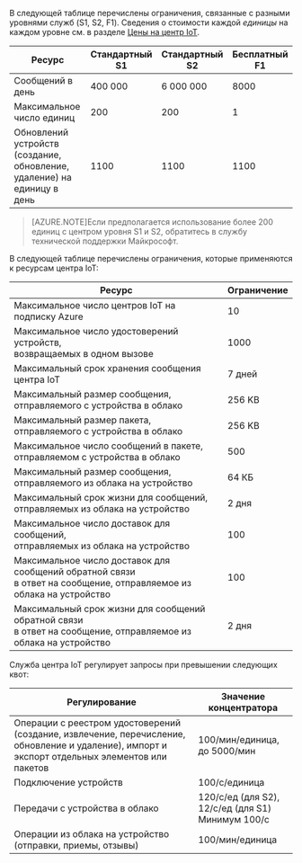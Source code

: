 В следующей таблице перечислены ограничения, связанные с разными уровнями служб (S1, S2, F1). Сведения о стоимости каждой *единицы* на каждом уровне см. в разделе [Цены на центр IoT](http://azure.microsoft.com/pricing/details/iot-hub/).

| Ресурс | Стандартный S1 | Стандартный S2 | Бесплатный F1 |
| -------- | ----------- | ----------- | ------- |
| Сообщений в день | 400 000 | 6 000 000 | 8000 |
| Максимальное число единиц | 200 | 200 | 1 |
| Обновлений устройств (создание, обновление, <br/> удаление) на единицу в день | 1100 | 1100 | 1100 |

> [AZURE.NOTE]Если предполагается использование более 200 единиц с центром уровня S1 и S2, обратитесь в службу технической поддержки Майкрософт.

В следующей таблице перечислены ограничения, которые применяются к ресурсам центра IoT:

| Ресурс | Ограничение |
| -------- | ----- |
| Максимальное число центров IoT на подписку Azure | 10 |
| Максимальное число удостоверений устройств,<br/> возвращаемых в одном вызове | 1000 |
| Максимальный срок хранения сообщения центра IoT | 7 дней |
| Максимальный размер сообщения, отправляемого с устройства в облако | 256 KB |
| Максимальный размер пакета, отправляемого с устройства в облако | 256 KB |
| Максимальное число сообщений в пакете, отправляемом с устройства в облако | 500 |
| Максимальный размер сообщения, отправляемого из облака на устройство | 64 КБ |
| Максимальный срок жизни для сообщений, отправляемых из облака на устройство | 2 дня |
| Максимальное число доставок для сообщений, <br/> отправляемых из облака на устройство | 100 |
| Максимальное число доставок для сообщений обратной связи <br/> в ответ на сообщение, отправляемое из облака на устройство | 100 |
| Максимальный срок жизни для сообщений обратной связи <br/> в ответ на сообщение, отправляемое из облака на устройство | 2 дня |

Служба центра IoT регулирует запросы при превышении следующих квот:

| Регулирование | Значение концентратора |
| -------- | ------------- |
| Операции с реестром удостоверений <br/> (создание, извлечение, перечисление, обновление и удаление), импорт и экспорт отдельных элементов или пакетов <br/> | 100/мин/единица, до 5000/мин |
| Подключение устройств | 100/с/единица |
| Передачи с устройства в облако | 120/с/ед (для S2), 12/с/ед (для S1) <br/> Минимум 100/с |
| Операции из облака на устройство <br/> (отправки, приемы, отзывы) | 100/мин/единица |

<!---HONumber=AcomDC_1223_2015-->